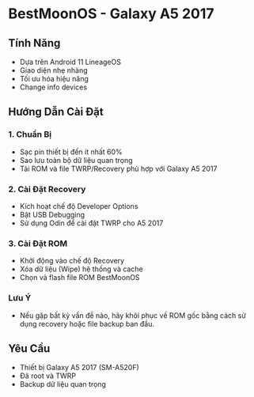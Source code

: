 # BestMoonOS - Galaxy A5 2017

## Tính Năng
- Dựa trên Android 11 LineageOS
- Giao diện nhẹ nhàng
- Tối ưu hóa hiệu năng
- Change info devices

## Hướng Dẫn Cài Đặt
### 1. Chuẩn Bị
- Sạc pin thiết bị đến ít nhất 60%
- Sao lưu toàn bộ dữ liệu quan trọng
- Tải ROM và file TWRP/Recovery phù hợp với Galaxy A5 2017

### 2. Cài Đặt Recovery
- Kích hoạt chế độ Developer Options
- Bật USB Debugging
- Sử dụng Odin để cài đặt TWRP cho A5 2017

### 3. Cài Đặt ROM
- Khởi động vào chế độ Recovery
- Xóa dữ liệu (Wipe) hệ thống và cache
- Chọn và flash file ROM BestMoonOS

### Lưu Ý
- Nếu gặp bất kỳ vấn đề nào, hãy khôi phục về ROM gốc bằng cách sử dụng recovery hoặc file backup ban đầu.

## Yêu Cầu
- Thiết bị Galaxy A5 2017 (SM-A520F)
- Đã root và TWRP
- Backup dữ liệu quan trọng
